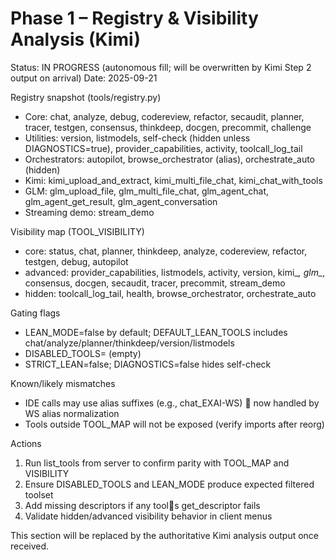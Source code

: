 # Phase 1 – Registry & Visibility Analysis (Kimi)

Status: IN PROGRESS (autonomous fill; will be overwritten by Kimi Step 2 output on arrival)
Date: 2025-09-21

Registry snapshot (tools/registry.py)
- Core: chat, analyze, debug, codereview, refactor, secaudit, planner, tracer, testgen, consensus, thinkdeep, docgen, precommit, challenge
- Utilities: version, listmodels, self-check (hidden unless DIAGNOSTICS=true), provider_capabilities, activity, toolcall_log_tail
- Orchestrators: autopilot, browse_orchestrator (alias), orchestrate_auto (hidden)
- Kimi: kimi_upload_and_extract, kimi_multi_file_chat, kimi_chat_with_tools
- GLM: glm_upload_file, glm_multi_file_chat, glm_agent_chat, glm_agent_get_result, glm_agent_conversation
- Streaming demo: stream_demo

Visibility map (TOOL_VISIBILITY)
- core: status, chat, planner, thinkdeep, analyze, codereview, refactor, testgen, debug, autopilot
- advanced: provider_capabilities, listmodels, activity, version, kimi_*, glm_*, consensus, docgen, secaudit, tracer, precommit, stream_demo
- hidden: toolcall_log_tail, health, browse_orchestrator, orchestrate_auto

Gating flags
- LEAN_MODE=false by default; DEFAULT_LEAN_TOOLS includes chat/analyze/planner/thinkdeep/version/listmodels
- DISABLED_TOOLS= (empty)
- STRICT_LEAN=false; DIAGNOSTICS=false hides self-check

Known/likely mismatches
- IDE calls may use alias suffixes (e.g., chat_EXAI-WS)  now handled by WS alias normalization
- Tools outside TOOL_MAP will not be exposed (verify imports after reorg)

Actions
1) Run list_tools from server to confirm parity with TOOL_MAP and VISIBILITY
2) Ensure DISABLED_TOOLS and LEAN_MODE produce expected filtered toolset
3) Add missing descriptors if any tools get_descriptor fails
4) Validate hidden/advanced visibility behavior in client menus

This section will be replaced by the authoritative Kimi analysis output once received.
